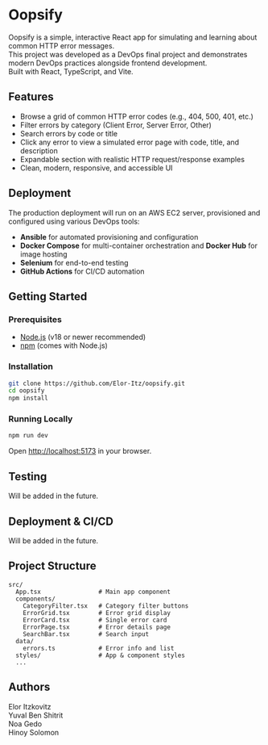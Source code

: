 # Oopsify

Oopsify is a simple, interactive React app for simulating and learning about common HTTP error messages.  
This project was developed as a DevOps final project and demonstrates modern DevOps practices alongside frontend development.  
Built with React, TypeScript, and Vite.

## Features

- Browse a grid of common HTTP error codes (e.g., 404, 500, 401, etc.)
- Filter errors by category (Client Error, Server Error, Other)
- Search errors by code or title
- Click any error to view a simulated error page with code, title, and description
- Expandable section with realistic HTTP request/response examples
- Clean, modern, responsive, and accessible UI

## Deployment

The production deployment will run on an AWS EC2 server, provisioned and configured using various DevOps tools:
- **Ansible** for automated provisioning and configuration
- **Docker Compose** for multi-container orchestration and **Docker Hub** for image hosting
- **Selenium** for end-to-end testing
- **GitHub Actions** for CI/CD automation

## Getting Started

### Prerequisites

- [Node.js](https://nodejs.org/) (v18 or newer recommended)
- [npm](https://www.npmjs.com/) (comes with Node.js)

### Installation

```bash
git clone https://github.com/Elor-Itz/oopsify.git
cd oopsify
npm install
```

### Running Locally

```bash
npm run dev
```

Open [http://localhost:5173](http://localhost:5173) in your browser.

## Testing

Will be added in the future.

## Deployment & CI/CD

Will be added in the future.

## Project Structure

```
src/
  App.tsx                # Main app component
  components/
    CategoryFilter.tsx   # Category filter buttons
    ErrorGrid.tsx        # Error grid display
    ErrorCard.tsx        # Single error card
    ErrorPage.tsx        # Error details page
    SearchBar.tsx        # Search input    
  data/
    errors.ts            # Error info and list
  styles/                # App & component styles    
  ...
```

## Authors

Elor Itzkovitz  
Yuval Ben Shitrit  
Noa Gedo  
Hinoy Solomon  
